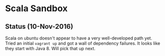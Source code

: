 # Scala Sandbox

## Status (10-Nov-2016)

Scala on ubuntu doesn't appear to have a very well-developed path yet. Tried an initial `vagrant up` and got a wall of dependency failures. It looks like they start with Java 8. Will pick that up next.

